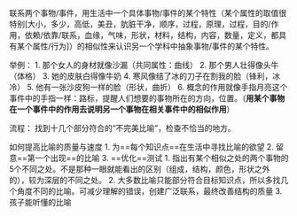 联系两个事物/事件，用生活中一个具体事物/事件的某个特性（某个属性的取值很特别[大小，多少，高低，美丑，肮脏干净，顺序，过程，原理，过程，目的/作用，依赖/依靠/联系，血缘，气味，形状，材料，结构，内容，数量，定义，都具有某个属性/行为]）的相似性来认识另一个学科中抽象事物/事件的某个特性。

举例：
	1. 那个女人的身材就像沙漏（共同属性：曲线）
	2. 那个男人壮得像头牛（体格）
	3. 她的皮肤白得像牛奶
	4. 寒风像结了冰的刀子在割我的脸（锋利，冰冷）
	5. 他有一张沙皮狗一样的脸（形状，曲折）
	6. 概念的作用就像手指月亮这个事件中的手指一样：路标，提醒人们想要的事物所在的方向，位置。（**用某个事物在一个事件中的作用去说明另一个事物在相关事件中的相似作用**）

流程：
	找到十几个部分符合的“不完美比喻”，检查不恰当的地方。

如何提高比喻的质量与速度
	1. 为==每个知识点==在生活中寻找比喻的欲望
	2. 留意==第一个出现==的比喻
	3. ==优化==测试
		1. 指出有某个相似之处的两个事物的5个不同之处。不是那种一眼就能看出的区别（组成，结构，颜色，形状之外的），较为深层的不同之处。
		2. 大多数比喻只能部分符合目标知识点，所以多找几个角度不同的比喻。可减少理解的错误，创建广泛联系，最终改善结构的质量
		3. 孩子能听懂的比喻